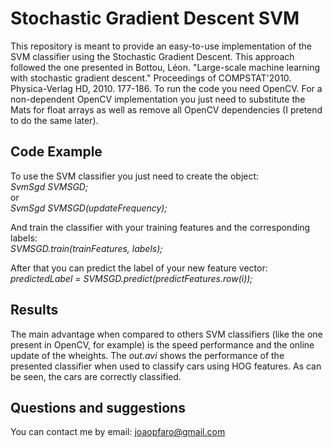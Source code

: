 # Stochastic Gradient Descent SVM

This repository is meant to provide an easy-to-use implementation of the SVM classifier using the Stochastic Gradient Descent. This approach followed the one presented in Bottou, Léon. "Large-scale machine learning with stochastic gradient descent." Proceedings of COMPSTAT'2010. Physica-Verlag HD, 2010. 177-186. To run the code you need OpenCV. For a non-dependent OpenCV implementation you just need to substitute the Mats for float arrays as well as remove all OpenCV dependencies (I pretend to do the same later).

## Code Example

To use the SVM classifier you just need to create the object:
<br />
*SvmSgd SVMSGD;*
<br />
or
<br />
*SvmSgd SVMSGD(updateFrequency);*

And train the classifier with your training features and the corresponding labels:
<br />
*SVMSGD.train(trainFeatures, labels);*

After that you can predict the label of your new feature vector:
<br />
*predictedLabel = SVMSGD.predict(predictFeatures.row(i));*

## Results

The main advantage when compared to others SVM classifiers (like the one present in OpenCV, for example) is the speed performance and the online update of the wheights.
The *out.avi* shows the performance of the presented classifier when used to classify cars using HOG features. As can be seen, the cars are correctly classified. 

## Questions and suggestions

You can contact me by email: joaopfaro@gmail.com

